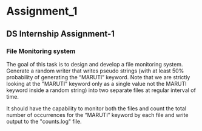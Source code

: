 # Assignment_1
## DS Internship Assignment-1

### File Monitoring system

The goal of this task is to design and develop a file monitoring system.
Generate a random writer that writes pseudo strings (with at least 50% probability of generating the “MARUTI” keyword. Note that we are strictly looking at the "MARUTI" keyword only as a single value not the MARUTI keyword inside a random string) into two separate files at regular interval of time.

It should have the capability to monitor both the files and count the total number of occurrences for the “MARUTI” keyword by each file and write output to the "counts.log" file.
